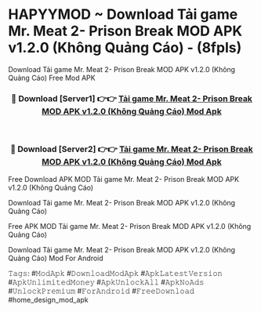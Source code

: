 # HAPYYMOD ~ Download Tải game Mr. Meat 2- Prison Break MOD APK v1.2.0 (Không Quảng Cáo) - (8fpls)
Download Tải game Mr. Meat 2- Prison Break MOD APK v1.2.0 (Không Quảng Cáo) Free Mod APK

<div align="center">
<h3>🔴 Download [Server1] 👉👉 <a href="https://apk-comot.site?title=Tải_game_Mr._Meat_2-_Prison_Break_MOD_APK_v1.2.0_(Không_Quảng_Cáo)">Tải game Mr. Meat 2- Prison Break MOD APK v1.2.0 (Không Quảng Cáo) Mod Apk</a></h3><br>

<h3>🔴 Download [Server2] 👉👉 <a href="https://apk-comot.site?title=Tải_game_Mr._Meat_2-_Prison_Break_MOD_APK_v1.2.0_(Không_Quảng_Cáo)">Tải game Mr. Meat 2- Prison Break MOD APK v1.2.0 (Không Quảng Cáo) Mod Apk</a></h3>
</div>


Free Download APK MOD Tải game Mr. Meat 2- Prison Break MOD APK v1.2.0 (Không Quảng Cáo)

Download Tải game Mr. Meat 2- Prison Break MOD APK v1.2.0 (Không Quảng Cáo) 

Free APK MOD Tải game Mr. Meat 2- Prison Break MOD APK v1.2.0 (Không Quảng Cáo) 

Download Tải game Mr. Meat 2- Prison Break MOD APK v1.2.0 (Không Quảng Cáo) Mod For Android

𝚃𝚊𝚐𝚜: #𝙼𝚘𝚍𝙰𝚙𝚔 #𝙳𝚘𝚠𝚗𝚕𝚘𝚊𝚍𝙼𝚘𝚍𝙰𝚙𝚔 #𝙰𝚙𝚔𝙻𝚊𝚝𝚎𝚜𝚝𝚅𝚎𝚛𝚜𝚒𝚘𝚗 #𝙰𝚙𝚔𝚄𝚗𝚕𝚒𝚖𝚒𝚝𝚎𝚍𝙼𝚘𝚗𝚎𝚢 #𝙰𝚙𝚔𝚄𝚗𝚕𝚘𝚌𝚔𝙰𝚕𝚕 #𝙰𝚙𝚔𝙽𝚘𝙰𝚍𝚜 #𝚄𝚗𝚕𝚘𝚌𝚔𝙿𝚛𝚎𝚖𝚒𝚞𝚖 #𝙵𝚘𝚛𝙰𝚗𝚍𝚛𝚘𝚒𝚍 #𝙵𝚛𝚎𝚎𝙳𝚘𝚠𝚗𝚕𝚘𝚊𝚍 #home_design_mod_apk